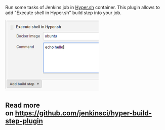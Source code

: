 Run some tasks of Jenkins job in
[Hyper.sh](https://hyper.sh/) container. This plugin allows to add
"Execute shell in Hyper.sh" build step into your job.

  
![](docs/images/config-job.PNG)

## Read more on <https://github.com/jenkinsci/hyper-build-step-plugin>
